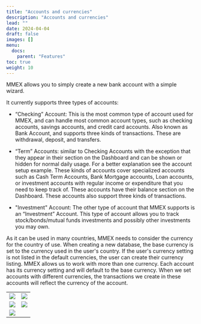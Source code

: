 ```yaml
---
title: "Accounts and currencies"
description: "Accounts and currencies"
lead: ""
date: 2024-04-04
draft: false
images: []
menu:
  docs:
    parent: "Features"
toc: true
weight: 10
---
```


MMEX allows you to simply create a new bank account with a simple wizard.

It currently supports three types of accounts:

- “Checking” Account: This is the most common type of account used for MMEX, and can handle most common account types, such as checking accounts, savings accounts, and credit card accounts. Also known as Bank Account, and supports three kinds of transactions. These are withdrawal, deposit, and transfers.

- “Term” Accounts: similar to Checking Accounts with the exception that they appear in their section on the Dashboard and can be shown or hidden for normal daily usage. For a better explanation see the account setup example. These kinds of accounts cover specialized accounts such as Cash Term Accounts, Bank Mortgage accounts, Loan accounts, or investment accounts with regular income or expenditure that you need to keep track of. These accounts have their balance section on the Dashboard. These accounts also support three kinds of transactions.

- "Investment" Account: The other type of account that MMEX supports is an “Investment” Account. This type of account allows you to track stock/bonds/mutual funds investments and possibly other investments you may own.

As it can be used in many countries, MMEX needs to consider the currency for the country of use. When creating a new database, the base currency is set to the currency used in the user's country. 
If the user's currency setting is not listed in the default currencies, the user can create their currency listing. MMEX allows us to work with more than one currency. Each account has its currency setting and will default to the base currency. When we set accounts with different currencies, the transactions we create in these accounts will reflect the currency of the account.

|    |    |
| --- | --- |
| ![](account1.png) | ![](account2.png) |
| ![](account3.png) | ![](account4.png) |
| ![](account5.png) |  |
